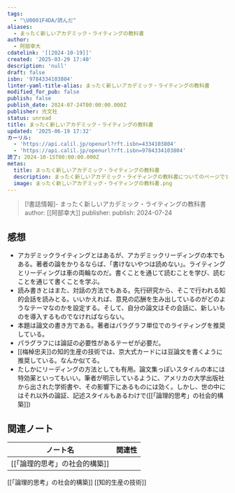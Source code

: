 ```yaml
---
tags:
  - "\U0001F4DA/読んだ"
aliases:
  - まったく新しいアカデミック・ライティングの教科書
author:
  - 阿部幸大
cdatelink: '[[2024-10-19]]'
created: '2025-03-29 17:40'
description: 'null'
draft: false
isbn: '9784334103804'
linter-yaml-title-alias: まったく新しいアカデミック・ライティングの教科書
modified_for_pub: false
publish: false
publish_date: 2024-07-24T00:00:00.000Z
publisher: 光文社
status: unread
title: まったく新しいアカデミック・ライティングの教科書
updated: '2025-06-19 17:32'
カーリル:
  - 'https://api.calil.jp/openurl?rft.isbn=4334103804'
  - 'https://api.calil.jp/openurl?rft.isbn=9784334103804'
読了: 2024-10-15T00:00:00.000Z
metas:
  title: まったく新しいアカデミック・ライティングの教科書
  description: まったく新しいアカデミック・ライティングの教科書についてのページです。
  image: まったく新しいアカデミック・ライティングの教科書.png
---
```

> [!書誌情報]-
>  まったく新しいアカデミック・ライティングの教科書
>  author: [[阿部幸大]]
>  publisher: 
>  publish: 2024-07-24 
　
## 感想
- アカデミックライティングとはあるが、アカデミックリーディングの本でもある。著者の論をかりるならば、「書けないやつは読めない」。ライティングとリーディングは車の両輪なのだ。書くことを通じて読むことを学び、読むことを通じて書くことを学ぶ。
- 読み書きとはまた、対話の方法でもある。先行研究から、そこで行われる知的会話を読みとる。いいかえれば、意見の応酬を生み出しているのがどのようなテーマなのかを設定する。そして、自分の論文はその会話に、新しいものを導入するものでなければならない。
- 本題は論文の書き方である。著者はパラグラフ単位でのライティングを推奨している。
- パラグラフには論証の必要性があるテーゼが必要だ。
- [[梅棹忠夫]]の知的生産の技術では、京大式カードには豆論文を書くように推奨している。なんか似てる。
- たしかにリーディングの方法としても有用。論文集っぽいスタイルの本には特効薬といってもいい。筆者が明示しているように、アメリカの大学出版社から出された学術書や、その影響下にあるものには効く。しかし、世の中にはそれ以外の論証、記述スタイルもあるわけで([[「論理的思考」の社会的構築]])
## 関連ノート
| ノート名              | 関連性 |
| ----------------- | --- |
| [[「論理的思考」の社会的構築]] |     |
[[「論理的思考」の社会的構築]]
[[知的生産の技術]]
